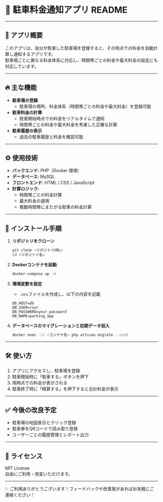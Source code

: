 # 🚗 駐車料金通知アプリ README

---

## 📌 アプリ概要
このアプリは、自分が駐車した駐車場を登録すると、その時点での料金を自動計算し通知するアプリです。  
駐車場ごとに異なる料金体系に対応し、時間帯ごとの料金や最大料金の設定にも対応しています。

---

## 🔥 主な機能
- **駐車場の登録**  
  - 駐車場の場所、料金体系（時間帯ごとの料金や最大料金）を登録可能  
- **駐車料金の計算**  
  - 駐車開始時点での料金をリアルタイムで通知  
  - 時間帯ごとの料金や最大料金を考慮した正確な計算  
- **駐車履歴の表示**  
  - 過去の駐車履歴と料金を確認可能  

---

## ⚙️ 使用技術
- **バックエンド:** PHP（Docker 環境）  
- **データベース:** MySQL  
- **フロントエンド:** HTML / CSS / JavaScript  
- **計算ロジック:**  
  - 時間帯ごとの料金計算  
  - 最大料金の適用  
  - 複数時間帯にまたがる駐車の料金計算  

---

## 🚀 インストール手順

1. **リポジトリをクローン**
    ```bash
    git clone <リポジトリURL>
    cd <リポジトリ名>
    ```

2. **Dockerコンテナを起動**
    ```bash
    docker-compose up -d
    ```

3. **環境変数を設定**
    - `.env`ファイルを作成し、以下の内容を記載
    ```env
    DB_HOST=db
    DB_USER=root
    DB_PASSWORD=your_password
    DB_NAME=parking_app
    ```

4. **データベースのマイグレーションと初期データ投入**
    ```bash
    docker exec -it <コンテナ名> php artisan migrate --seed
    ```

---

## 🛠️ 使い方
1. アプリにアクセスし、駐車場を登録  
2. 駐車開始時に「駐車する」ボタンを押下  
3. 現時点での料金が表示される  
4. 駐車終了時に「精算する」を押下すると合計料金が表示  

---

## ✅ 今後の改良予定
- 駐車場の地図表示とクリック登録  
- 駐車券をQRコードで読み取り登録  
- ユーザーごとの履歴管理とレポート出力  

---

## 💬 ライセンス
MIT License  
自由にご利用・改変いただけます。

---

✨ ご利用ありがとうございます！フィードバックや改善案があればお気軽にご連絡ください！
